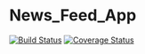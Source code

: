# News_Feed_App
[![Build Status](https://travis-ci.org/andela-ieyo/News_Feed_App.svg?branch=master)](https://travis-ci.org/andela-ieyo/News_Feed_App)
[![Coverage Status](https://coveralls.io/repos/github/andela-ieyo/News_Feed_App/badge.svg?branch=master)](https://coveralls.io/github/andela-ieyo/News_Feed_App?branch=master)
